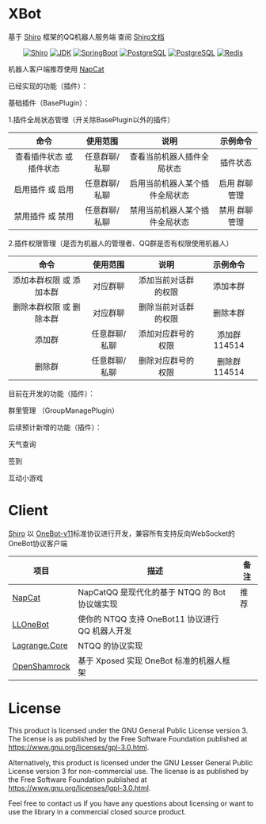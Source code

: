 # XBot

基于 [Shiro](https://github.com/MisakaTAT/Shiro) 框架的QQ机器人服务端  查阅 [Shiro文档](https://misakatat.github.io/shiro-docs/advanced.html)

<p style="text-align: center;">
    <a href="https://github.com/MisakaTAT/Shiro"><img alt="Shiro" src="https://img.shields.io/badge/Shiro-2.3.5-yellow.svg" /></a>
    <a href="https://openjdk.org/projects/jdk/"><img alt="JDK" src="https://img.shields.io/badge/JDK-17+-red.svg" /></a>
    <a href="https://spring.io/projects/spring-boot"> <img alt="SpringBoot" src="https://img.shields.io/badge/SpringBoot-3.0+-brightgreen.svg" /></a>
    <a href="https://www.postgresql.org/"><img alt="PostgreSQL" src="https://img.shields.io/badge/PostgreSQL-15+-blue.svg" /></a>
    <a href="https://gradle.org/"><img alt="PostgreSQL" src="https://img.shields.io/badge/Gradle-8.0+-22afc8" /></a>
    <a href="https://redis.io/"><img alt="Redis" src="https://img.shields.io/badge/Redis-7.0+-ff4438" /></a>
</p>  

机器人客户端推荐使用 [NapCat](https://github.com/NapNeko/NapCatQQ)

已经实现的功能（插件）：

基础插件（BasePlugin）：

1.插件全局状态管理（开关除BasePlugin以外的插件）

|           命令           |   使用范围    |              说明              |   示例命令    |
| :----------------------: | :-----------: | :----------------------------: | :-----------: |
| 查看插件状态 或 插件状态 | 任意群聊/私聊 |   查看当前机器人插件全局状态   |   插件状态    |
|     启用插件 或 启用     | 任意群聊/私聊 | 启用当前机器人某个插件全局状态 | 启用 群聊管理 |
|     禁用插件 或 禁用     | 任意群聊/私聊 | 禁用当前机器人某个插件全局状态 | 禁用 群聊管理 |

2.插件权限管理（是否为机器人的管理者、QQ群是否有权限使用机器人）

|           命令           |   使用范围    |         说明         |   示例命令    |
| :----------------------: | :-----------: | :------------------: | :-----------: |
| 添加本群权限 或 添加本群 |   对应群聊    | 添加当前对话群的权限 |   添加本群    |
| 删除本群权限 或 删除本群 |   对应群聊    | 删除当前对话群的权限 |   删除本群    |
|          添加群          | 任意群聊/私聊 |  添加对应群号的权限  | 添加群 114514 |
|          删除群          | 任意群聊/私聊 |  删除对应群号的权限  | 删除群 114514 |

目前在开发的功能（插件）：

群里管理 （GroupManagePlugin）

后续预计新增的功能（插件）：

天气查询

签到

互动小游戏

# Client

[Shiro](https://github.com/MisakaTAT/Shiro) 以 [OneBot-v11](https://github.com/howmanybots/onebot/tree/master/v11/specs)标准协议进行开发，兼容所有支持反向WebSocket的OneBot协议客户端

| 项目                                                        | 描述                                             | 备注 |
| ----------------------------------------------------------- | ------------------------------------------------ | ---- |
| [NapCat](https://github.com/NapNeko/NapCatQQ)               | NapCatQQ 是现代化的基于 NTQQ 的 Bot 协议端实现   | 推荐 |
| [LLOneBot](https://github.com/LLOneBot/LLOneBot)            | 使你的 NTQQ 支持 OneBot11 协议进行 QQ 机器人开发 |      |
| [Lagrange.Core](https://github.com/KonataDev/Lagrange.Core) | NTQQ 的协议实现                                  |      |
| [OpenShamrock](https://github.com/whitechi73/OpenShamrock)  | 基于 Xposed 实现 OneBot 标准的机器人框架         |      |

# License

This product is licensed under the GNU General Public License version 3. The license is as published by the Free
Software Foundation published at https://www.gnu.org/licenses/gpl-3.0.html.

Alternatively, this product is licensed under the GNU Lesser General Public License version 3 for non-commercial use.
The license is as published by the Free Software Foundation published at https://www.gnu.org/licenses/lgpl-3.0.html.

Feel free to contact us if you have any questions about licensing or want to use the library in a commercial closed
source product.
